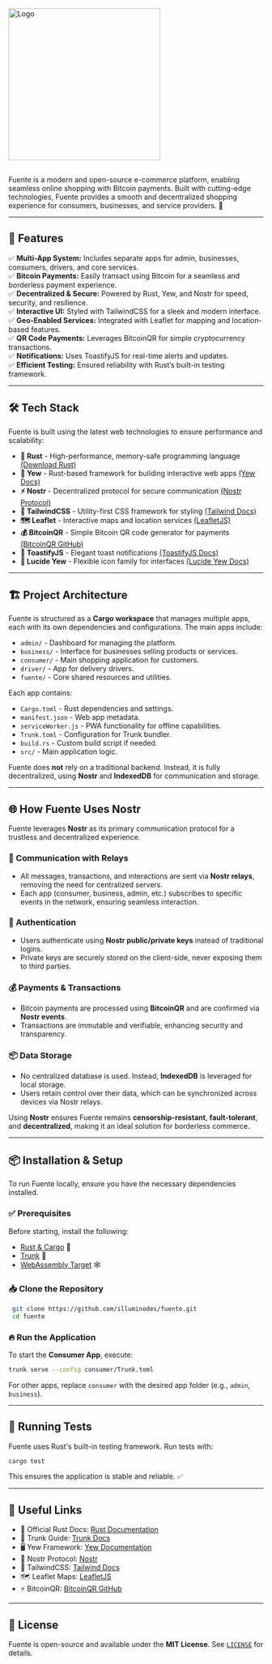 <img src="https://github.com/illuminodes/fuente/blob/mera/public/assets/img/logo_full.jpeg?raw=true" alt="Logo" width="300px" style="margin-bottom: 1rem">

Fuente is a modern and open-source e-commerce platform, enabling seamless online shopping with Bitcoin payments. Built with cutting-edge technologies, Fuente provides a smooth and decentralized shopping experience for consumers, businesses, and service providers. 🛒

---

## 🚀 Features

✅ **Multi-App System:** Includes separate apps for admin, businesses, consumers, drivers, and core services.  
✅ **Bitcoin Payments:** Easily transact using Bitcoin for a seamless and borderless payment experience.  
✅ **Decentralized & Secure:** Powered by Rust, Yew, and Nostr for speed, security, and resilience.  
✅ **Interactive UI:** Styled with TailwindCSS for a sleek and modern interface.  
✅ **Geo-Enabled Services:** Integrated with Leaflet for mapping and location-based features.  
✅ **QR Code Payments:** Leverages BitcoinQR for simple cryptocurrency transactions.  
✅ **Notifications:** Uses ToastifyJS for real-time alerts and updates.  
✅ **Efficient Testing:** Ensured reliability with Rust’s built-in testing framework.  

---

## 🛠 Tech Stack

Fuente is built using the latest web technologies to ensure performance and scalability:

- **🦀 Rust** - High-performance, memory-safe programming language [(Download Rust)](https://www.rust-lang.org/learn/get-started)
- **🌿 Yew** - Rust-based framework for building interactive web apps [(Yew Docs)](https://yew.rs/docs/)
- **⚡ Nostr** - Decentralized protocol for secure communication [(Nostr Protocol)](https://nostr.com/)
- **🎨 TailwindCSS** - Utility-first CSS framework for styling [(Tailwind Docs)](https://tailwindcss.com/docs)
- **🗺️ Leaflet** - Interactive maps and location services [(LeafletJS)](https://leafletjs.com/)
- **💰 BitcoinQR** - Simple Bitcoin QR code generator for payments [(BitcoinQR GitHub)](https://github.com/bitcoinerlab/bitcoinqr)
- **🔔 ToastifyJS** - Elegant toast notifications [(ToastifyJS Docs)](https://apvarun.github.io/toastify-js/)
- **👾 Lucide Yew** - Flexible icon family for interfaces [(Lucide Yew Docs)](https://docs.rs/lucide-yew/latest/lucide_yew/)

---

## 🏗 Project Architecture

Fuente is structured as a **Cargo workspace** that manages multiple apps, each with its own dependencies and configurations. The main apps include:

- `admin/` - Dashboard for managing the platform.
- `business/` - Interface for businesses selling products or services.
- `consumer/` - Main shopping application for customers.
- `driver/` - App for delivery drivers.
- `fuente/` - Core shared resources and utilities.

Each app contains:
- `Cargo.toml` - Rust dependencies and settings.
- `manifest.json` - Web app metadata.
- `serviceWorker.js` - PWA functionality for offline capabilities.
- `Trunk.toml` - Configuration for Trunk bundler.
- `build.rs` - Custom build script if needed.
- `src/` - Main application logic.

Fuente does **not** rely on a traditional backend. Instead, it is fully decentralized, using **Nostr** and **IndexedDB** for communication and storage.

---

## 🌐 How Fuente Uses Nostr

Fuente leverages **Nostr** as its primary communication protocol for a trustless and decentralized experience. 

### 🔗 Communication with Relays
- All messages, transactions, and interactions are sent via **Nostr relays**, removing the need for centralized servers.
- Each app (consumer, business, admin, etc.) subscribes to specific events in the network, ensuring seamless interaction.

### 🔑 Authentication
- Users authenticate using **Nostr public/private keys** instead of traditional logins.
- Private keys are securely stored on the client-side, never exposing them to third parties.

### 💰 Payments & Transactions
- Bitcoin payments are processed using **BitcoinQR** and are confirmed via **Nostr events**.
- Transactions are immutable and verifiable, enhancing security and transparency.

### 📦 Data Storage
- No centralized database is used. Instead, **IndexedDB** is leveraged for local storage.
- Users retain control over their data, which can be synchronized across devices via Nostr relays.

Using **Nostr** ensures Fuente remains **censorship-resistant**, **fault-tolerant**, and **decentralized**, making it an ideal solution for borderless commerce.

---

## 📦 Installation & Setup

To run Fuente locally, ensure you have the necessary dependencies installed.

### ✅ Prerequisites

Before starting, install the following:
- [Rust & Cargo](https://www.rust-lang.org/tools/install) 🦀
- [Trunk](https://trunkrs.dev/#install) 🚀
- [WebAssembly Target](https://rustwasm.github.io/wasm-pack/installer/) 🕸️

### 📥 Clone the Repository

```sh
 git clone https://github.com/illuminodes/fuente.git
 cd fuente
```

### 🔥 Run the Application

To start the **Consumer App**, execute:

```sh
trunk serve --config consumer/Trunk.toml
```

For other apps, replace `consumer` with the desired app folder (e.g., `admin`, `business`).

---

## 🧪 Running Tests

Fuente uses Rust's built-in testing framework. Run tests with:

```sh
cargo test
```

This ensures the application is stable and reliable. ✅

---

## 🔗 Useful Links

- 📜 Official Rust Docs: [Rust Documentation](https://doc.rust-lang.org/)
- 🔧 Trunk Guide: [Trunk Docs](https://trunkrs.dev/)
- 🖥️ Yew Framework: [Yew Documentation](https://yew.rs/docs/)
- 🔑 Nostr Protocol: [Nostr](https://nostr.com/)
- 🎨 TailwindCSS: [Tailwind Docs](https://tailwindcss.com/docs)
- 🗺️ Leaflet Maps: [LeafletJS](https://leafletjs.com/)
- ⚡ BitcoinQR: [BitcoinQR GitHub](https://github.com/bitcoinerlab/bitcoinqr)

---

## 📄 License

Fuente is open-source and available under the **MIT License**. See [`LICENSE`](LICENSE) for details.
